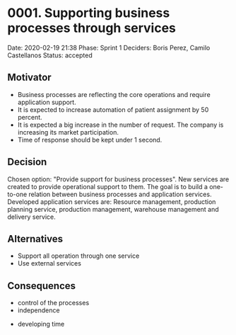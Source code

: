 # 0001. Supporting business processes through services

Date: 2020-02-19 21:38
Phase: Sprint 1
Deciders: Boris Perez, Camilo Castellanos
Status: accepted

## Motivator

* Business processes are reflecting the core operations and require application support.
* It is expected to increase automation of patient assignment by 50 percent.
* It is expected a big increase in the number of request. The company is increasing its market participation. 
* Time of response should be kept under 1 second.

## Decision

Chosen option: "Provide support for business processes". New services are created to provide operational support to them. The goal is to build a one-to-one relation between business processes and application services. Developed application services are: Resource management, production planning service, production management, warehouse management and delivery service. 

## Alternatives

* Support all operation through one service
* Use external services

## Consequences

+ control of the processes
+ independence
- developing time